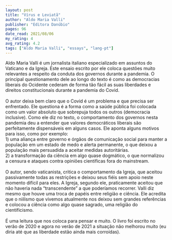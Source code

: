 ```yaml
---
layout: post
title: "Vírus e Leviatã"
author: "Aldo Maria Valli"
publisher: "Editora Danúbio"
pages: 96
date_read: 2021/08/06
my_rating: 4
avg_rating: 4.2
tags: ["Aldo Maria Valli", "essays", "lang-pt"]
---
```


Aldo Maria Valli é um jornalista italiano especializado em assuntos do Vaticano e da Igreja. Este ensaio escrito por ele coloca questões muito relevantes a respeito da conduta dos governos durante a pandemia. O principal questionamento dele ao longo do texto é como as democracias liberais do Ocidente cederam de forma tão fácil as suas liberdades e direitos constitucionais durante a pandemia do Covid. <br/><br/>O autor deixa bem claro que o Covid é um problema e que precisa ser enfrentado. Ele questiona é a forma como a saúde pública foi colocada como um valor absoluto que sobrepuja todos os outros (democracia inclusive). Como ele diz no texto, o comportamento dos governos nesta pandemia deu a entender que valores democráticos liberais são perfeitamente dispensáveis em alguns casos. Ele aponta alguns motivos para isso, como por exemplo:<br/>1) uma aliança entre governo e órgãos de comunicação social para manter a população em um estado de medo e alerta permanente, o que deixou a população mais persuadida a aceitar medidas autoritárias.<br/>2) a transformação da ciência em algo quase dogmático, o que normalizou a censura e ataques contra opiniões científicas fora do mainstream.<br/><br/>O autor, sendo vaticanista, critica o comportamento da Igreja, que aceitou passivamente todas as restrições e deixou seus fiéis sem apoio neste momento difícil para eles. A Igreja, segundo ele, praticamente aceitou que não haveria nada “transcendente” a que poderíamos recorrer. Valli diz mesmo que houve uma troca de papéis entre religião e ciência. Ele acredita que o niilismo que vivemos atualmente nos deixou sem grandes referências e colocou a ciência como algo quase sagrado, uma religião do cientificismo.<br/><br/>É uma leitura que nos coloca para pensar e muito. O livro foi escrito no verão de 2020 e agora no verão de 2021 a situação não melhorou muito (eu diria até que as liberdade estão ainda mais corroídas).<br/>


